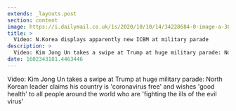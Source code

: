 ```yaml
--- 
extends: _layouts.post 
section: content 
image: https://i.dailymail.co.uk/1s/2020/10/10/14/34228684-0-image-a-30_1602337723147.jpg 
title: > 
  Video: N.Korea displays apparently new ICBM at military parade 
description: > 
  Video: Kim Jong Un takes a swipe at Trump at huge military parade: North Korean leader claims his country is 'coronavirus free' and wishes 'good health' to all people around the world who are 'fighting the ills of the evil virus' 
date: 1602343181.4463446 
--- 
```

Video: Kim Jong Un takes a swipe at Trump at huge military parade: North Korean leader claims his country is 'coronavirus free' and wishes 'good health' to all people around the world who are 'fighting the ills of the evil virus'